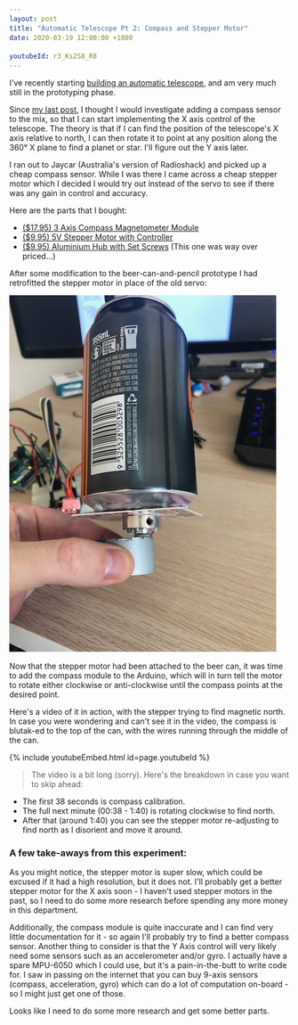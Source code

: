 ```yaml
---
layout: post
title: "Automatic Telescope Pt 2: Compass and Stepper Motor"
date: 2020-03-19 12:00:00 +1000

youtubeId: r3_Ks2S8_R8
---
```


I've recently starting [building an automatic telescope](/2020/03/18/building-an-automatic-telescope.html),
and am very much still in the prototyping phase.

Since [my last post](/2020/03/18/building-an-automatic-telescope.html), I thought I would investigate
adding a compass sensor to the mix, so that I can start implementing the X axis control of the telescope.
The theory is that if I can find the position of the telescope's X axis relative to north, I can then
rotate it to point at any position along the 360&deg; X plane to find a planet or star. I'll figure out the Y axis later.

I ran out to Jaycar (Australia's version of Radioshack) and picked up a cheap compass sensor. While
I was there I came across a cheap stepper motor which I decided I would try out instead of the servo to see
if there was any gain in control and accuracy.

Here are the parts that I bought:
- [($17.95) 3 Axis Compass Magnetometer Module](https://www.jaycar.com.au/arduino-compatible-3-axis-compass-magnetometer-module/p/XC4496)
- [($9.95) 5V Stepper Motor with Controller](https://www.jaycar.com.au/arduino-compatible-5v-stepper-motor-with-controller/p/XC4458)
- [($9.95) Aluminium Hub with Set Screws](https://www.jaycar.com.au/aluminium-hub-with-set-screws/p/YG2784) (This one was way over priced...)

After some modification to the beer-can-and-pencil prototype I had retrofitted the stepper motor in place of the old servo:

![Stepper Motor Beer Can][stepper_beer_can]

Now that the stepper motor had been attached to the beer can, it was time to add the compass module to the Arduino,
which will in turn tell the motor to rotate either clockwise or anti-clockwise until the compass points
at the desired point.

Here's a video of it in action, with the stepper trying to find magnetic north.
In case you were wondering and can't see it in the video, the compass is blutak-ed to the top of the can,
with the wires running through the middle of the can.

{% include youtubeEmbed.html id=page.youtubeId %}

> The video is a bit long (sorry). Here's the breakdown in case you want to skip ahead:
- The first 38 seconds is compass calibration.
- The full next minute (00:38 - 1:40) is rotating clockwise to find north.
- After that (around 1:40) you can see the stepper motor re-adjusting to find north as I disorient and move it around.

### A few take-aways from this experiment:

As you might notice, the stepper motor is super slow, which could be excused if it had a high resolution,
but it does not. I'll probably get a better stepper motor for the X axis soon - I haven't used stepper
motors in the past, so I need to do some more research before spending any more money in this department.

Additionally, the compass module is quite inaccurate and I can find very little documentation for it - so again I'll probably try to find a better compass sensor. Another thing to consider is that the Y Axis control will very likely need some sensors such as an accelerometer and/or gyro. I actually
have a spare MPU-6050 which I could use, but it's a pain-in-the-butt to write code for.
I saw in passing on the internet that you can buy 9-axis sensors (compass, acceleration, gyro)
which can do a lot of computation on-board - so I might just get one of those.


Looks like I need to do some more research and get some better parts.


[stepper_beer_can]: /assets/img/2020-03-19-stepper-beer-can.jpg "Stepper Motor Beer Can"
